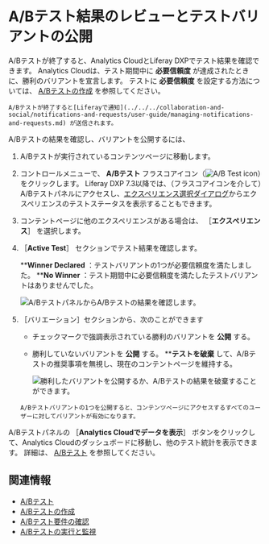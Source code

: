 # A/Bテスト結果のレビューとテストバリアントの公開

A/Bテストが終了すると、Analytics CloudとLiferay DXPでテスト結果を確認できます。 Analytics Cloudは、テスト期間中に **必要信頼度** が達成されたときに、勝利のバリアントを宣言します。 テストに **必要信頼度** を設定する方法については、 [A/Bテストの作成](./creating-ab-tests.md) を参照してください。

```{tip}
A/Bテストが終了すると[Liferayで通知](../../../collaboration-and-social/notifications-and-requests/user-guide/managing-notifications-and-requests.md) が送信されます。
```

A/Bテストの結果を確認し、バリアントを公開するには、

1. A/Bテストが実行されているコンテンツページに移動します。
1. コントロールメニューで、 **A/Bテスト** フラスコアイコン（![A/B Test icon](../../../images/icon-ab-testing.png)）をクリックします。 Liferay DXP 7.3以降では、（フラスコアイコンを介して）A/Bテストパネルにアクセスし、[エクスペリエンス選択ダイアログ](../../personalizing-site-experience/experience-personalization/creating-and-managing-experiences.md)からエクスペリエンスのテストステータスを表示することもできます。
1. コンテントページに他のエクスペリエンスがある場合は、 ［**エクスペリエンス**］ を選択します。
1. ［**Active Test**］ セクションでテスト結果を確認します。

    ****Winner Declared** ：テストバリアントの1つが必要信頼度を満たしました。
    ****No Winner** ：テスト期間中に必要信頼度を満たしたテストバリアントはありませんでした。

    ![A/BテストパネルからA/Bテストの結果を確認します。](reviewing-ab-test-results-and-publishing-test-variants/images/01.png)

1. ［バリエーション］セクションから、次のことができます

    * チェックマークで強調表示されている勝利のバリアントを **公開** する。
    * 勝利していないバリアントを **公開** する。
    ****テストを破棄** して、A/Bテストの推奨事項を無視し、現在のコンテントページを維持する。

        ![勝利したバリアントを公開するか、A/Bテストの結果を破棄することができます。](reviewing-ab-test-results-and-publishing-test-variants/images/02.png)

    ```{note}
    A/Bテストバリアントの1つを公開すると、コンテンツページにアクセスするすべてのユーザーに対してバリアントが有効になります。
    ```

A/Bテストパネルの ［**Analytics Cloudでデータを表示**］ ボタンをクリックして、Analytics Cloudのダッシュボードに移動し、他のテスト統計を表示できます。 詳細は、 [A/Bテスト](https://learn.liferay.com/analytics-cloud/latest/ja/optimization/a-b-testing.html) を参照してください。

## 関連情報

* [A/Bテスト](./ab-testing.md)
* [A/Bテストの作成](./creating-ab-tests.md)
* [A/Bテスト要件の確認](./verifying-ab-test-requirements.md)
* [A/Bテストの実行と監視](./running-and-monitoring-ab-tests)
